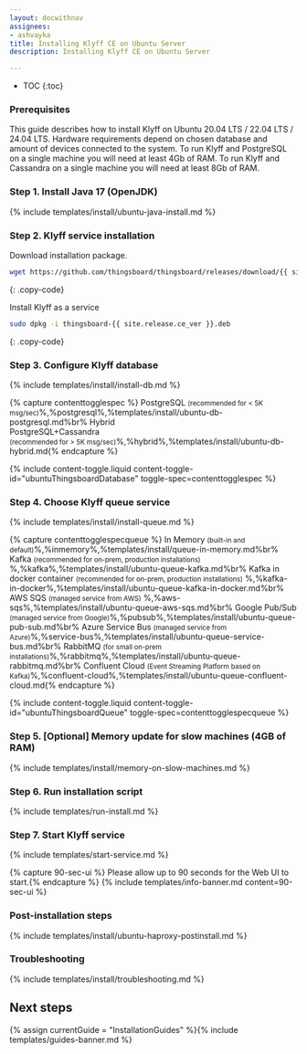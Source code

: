 ```yaml
---
layout: docwithnav
assignees:
- ashvayka
title: Installing Klyff CE on Ubuntu Server
description: Installing Klyff CE on Ubuntu Server

---
```


* TOC
{:toc}

### Prerequisites

This guide describes how to install Klyff on Ubuntu 20.04 LTS / 22.04 LTS / 24.04 LTS.
Hardware requirements depend on chosen database and amount of devices connected to the system. 
To run Klyff and PostgreSQL on a single machine you will need at least 4Gb of RAM.
To run Klyff and Cassandra on a single machine you will need at least 8Gb of RAM.

### Step 1. Install Java 17 (OpenJDK) 

{% include templates/install/ubuntu-java-install.md %}

### Step 2. Klyff service installation

Download installation package.

```bash
wget https://github.com/thingsboard/thingsboard/releases/download/{{ site.release.ce_tag }}/thingsboard-{{ site.release.ce_ver }}.deb
```
{: .copy-code}

Install Klyff as a service

```bash
sudo dpkg -i thingsboard-{{ site.release.ce_ver }}.deb
```
{: .copy-code}

### Step 3. Configure Klyff database

{% include templates/install/install-db.md %}

{% capture contenttogglespec %}
PostgreSQL <small>(recommended for < 5K msg/sec)</small>%,%postgresql%,%templates/install/ubuntu-db-postgresql.md%br%
Hybrid <br>PostgreSQL+Cassandra<br><small>(recommended for > 5K msg/sec)</small>%,%hybrid%,%templates/install/ubuntu-db-hybrid.md{% endcapture %}

{% include content-toggle.liquid content-toggle-id="ubuntuThingsboardDatabase" toggle-spec=contenttogglespec %} 

### Step 4. Choose Klyff queue service

{% include templates/install/install-queue.md %}

{% capture contenttogglespecqueue %}
In Memory <small>(built-in and default)</small>%,%inmemory%,%templates/install/queue-in-memory.md%br%
Kafka <small>(recommended for on-prem, production installations)</small> %,%kafka%,%templates/install/ubuntu-queue-kafka.md%br%
Kafka in docker container <small>(recommended for on-prem, production installations)</small> %,%kafka-in-docker%,%templates/install/ubuntu-queue-kafka-in-docker.md%br%
AWS SQS <small>(managed service from AWS)</small> %,%aws-sqs%,%templates/install/ubuntu-queue-aws-sqs.md%br%
Google Pub/Sub <small>(managed service from Google)</small>%,%pubsub%,%templates/install/ubuntu-queue-pub-sub.md%br%
Azure Service Bus <small>(managed service from Azure)</small>%,%service-bus%,%templates/install/ubuntu-queue-service-bus.md%br%
RabbitMQ <small>(for small on-prem installations)</small>%,%rabbitmq%,%templates/install/ubuntu-queue-rabbitmq.md%br%
Confluent Cloud <small>(Event Streaming Platform based on Kafka)</small>%,%confluent-cloud%,%templates/install/ubuntu-queue-confluent-cloud.md{% endcapture %}

{% include content-toggle.liquid content-toggle-id="ubuntuThingsboardQueue" toggle-spec=contenttogglespecqueue %} 

### Step 5. [Optional] Memory update for slow machines (4GB of RAM) 

{% include templates/install/memory-on-slow-machines.md %} 

### Step 6. Run installation script
{% include templates/run-install.md %} 


### Step 7. Start Klyff service

{% include templates/start-service.md %}

{% capture 90-sec-ui %}
Please allow up to 90 seconds for the Web UI to start.{% endcapture %}
{% include templates/info-banner.md content=90-sec-ui %}

### Post-installation steps

{% include templates/install/ubuntu-haproxy-postinstall.md %}

### Troubleshooting

{% include templates/install/troubleshooting.md %}

## Next steps

{% assign currentGuide = "InstallationGuides" %}{% include templates/guides-banner.md %}
